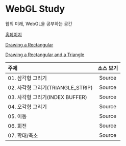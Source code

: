 # WebGL Study

웹의 미래, WebGL을 공부하는 공간

<a href='http://hanmomhanda.github.io/WebGL-Study' target='_blank'>홈페이지</a>


<a href='http://hanmomhanda.github.io/WebGL-Study/01-Drawing-a-rect.html' target='_blank'>Drawing a Rectangular</a>

<a href='http://hanmomhanda.github.io/WebGL-Study/02-Drawing-a-rect-and-a-triangle.html' target='_blank'>Drawing a Rectangular and a Triangle</a>


| 주제 | 소스 보기 |
| :------------ |:---------------:|
| 01. 삼각형 그리기 | Source |
| 02. 사각형 그리기(TRIANGLE_STRIP) | Source |
| 03. 사각형 그리기(INDEX BUFFER) | Source |
| 04. 오각형 그리기 | Source |
| 05. 이동 | Source |
| 06. 회전 | Source |
| 07. 확대/축소 | Source |
